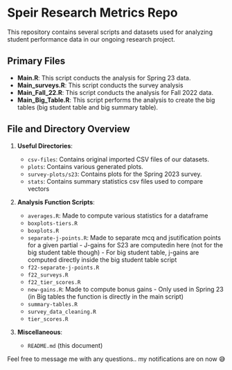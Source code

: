 # Speir Research Metrics Repo

This repository contains several scripts and datasets used for analyzing student performance data in our ongoing research project.

## Primary Files

- **Main.R**: This script conducts the analysis for Spring 23 data.
- **Main_surveys.R**: This script conducts the survey analysis
- **Main_Fall_22.R**: This script conducts the analysis for Fall 2022 data.
- **Main_Big_Table.R**: This script performs the analysis to create the big tables (big student table and big summary table).


## File and Directory Overview

1. **Useful Directories**:
   - `csv-files`: Contains original imported CSV files of our datasets.
   - `plots`: Contains various generated plots.
   - `survey-plots/s23`: Contains plots for the Spring 2023 survey.
   - `stats`: Contains summary statistics csv files used to compare vectors

2. **Analysis Function Scripts**:
   - `averages.R`: Made to compute various statistics for a dataframe
   - `boxplots-tiers.R`
   - `boxplots.R`
   - `separate-j-points.R`: Made to separate mcq and jsutification points for a given partial
         - J-gains for S23 are computedin here (not for the big student table though)
         - For big student table, j-gains are computed directly inside the big student table script
   - `f22-separate-j-points.R`
   - `f22_surveys.R`
   - `f22_tier_scores.R`
   - `new-gains.R`: Made to compute bonus gains
         - Only used in Spring 23 (in Big tables the function is directly in the main script)
   - `summary-tables.R`
   - `survey_data_cleaning.R`
   - `tier_scores.R`

3. **Miscellaneous**:
   - `README.md` (this document)

Feel free to message me with any questions.. my notifications are on now 😅
